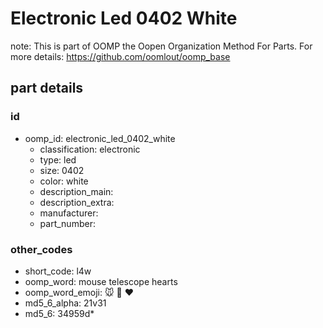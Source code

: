 # Electronic Led 0402 White  

note: This is part of OOMP the Oopen Organization Method For Parts. For more details: https://github.com/oomlout/oomp_base

##  part details





### id
* oomp_id: electronic_led_0402_white
  * classification: electronic
  * type: led
  * size: 0402
  * color: white
  * description_main: 
  * description_extra: 
  * manufacturer: 
  * part_number: 

### other_codes
* short_code: l4w
* oomp_word: mouse telescope hearts
* oomp_word_emoji: :mouse: :telescope: :hearts:
* md5_6_alpha: 21v31
* md5_6: 34959d* 